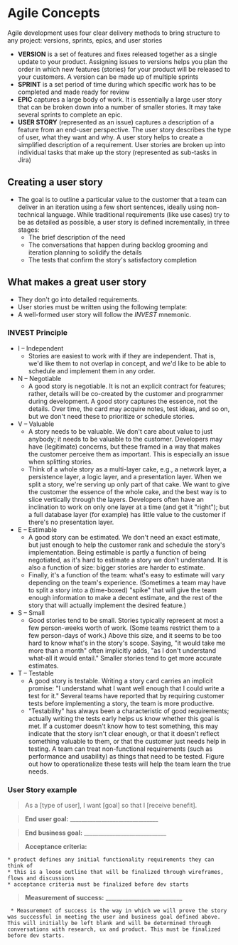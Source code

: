 # Agile Concepts

Agile development uses four clear delivery methods to bring structure to any project: versions, sprints, epics, and user stories

* __VERSION__ is a set of features and fixes released together as a single update to your product. Assigning issues to versions helps you plan the order in which new features (stories) for your product will be released to your customers. A version can be made up of multiple sprints
* __SPRINT__ is a set period of time during which specific work has to be completed and made ready for review
* __EPIC__ captures a large body of work. It is essentially a large user story that can be broken down into a number of smaller stories. It may take several sprints to complete an epic.
* __USER STORY__ (represented as an issue) captures a description of a feature from an end-user perspective. The user story describes the type of user, what they want and why. A user story helps to create a simplified description of a requirement. User stories are broken up into individual tasks that make up the story (represented as sub-tasks in Jira)

## Creating a user story
* The goal is to outline a particular value to the customer that a team can deliver in an iteration using a few short sentences, ideally using non-technical language. While traditional requirements (like use cases) try to be as detailed as possible, a user story is defined incrementally, in three stages:
  * The brief description of the need
  * The conversations that happen during backlog grooming and iteration planning to solidify the details
  * The tests that confirm the story's satisfactory completion

##  What makes a great user story
  * They don't go into detailed requirements.
  * User stories must be written using the following template:
  * A well-formed user story will follow the _INVEST_ mnemonic.

### INVEST Principle

  * I – Independent
    * Stories are easiest to work with if they are independent. That is, we'd like them to not overlap in concept, and we'd like to be able to schedule and implement them in any order.
  * N – Negotiable
    * A good story is negotiable. It is not an explicit contract for features; rather, details will be co-created by the customer and programmer during development. A good story captures the essence, not the details. Over time, the card may acquire notes, test ideas, and so on, but we don't need these to prioritize or schedule stories.
  * V – Valuable
    * A story needs to be valuable. We don't care about value to just anybody; it needs to be valuable to the customer. Developers may have (legitimate) concerns, but these framed in a way that makes the customer perceive them as important. This is especially an issue when splitting stories.
    * Think of a whole story as a multi-layer cake, e.g., a network layer, a persistence layer, a logic layer, and a presentation layer. When we split a story, we're serving up only part of that cake. We want to give the customer the essence of the whole cake, and the best way is to slice vertically through the layers. Developers often have an inclination to work on only one layer at a time (and get it "right"); but a full database layer (for example) has little value to the customer if there's no presentation layer.
  * E – Estimable
    * A good story can be estimated. We don't need an exact estimate, but just enough to help the customer rank and schedule the story's implementation. Being estimable is partly a function of being negotiated, as it's hard to estimate a story we don't understand. It is also a function of size: bigger stories are harder to estimate.
    * Finally, it's a function of the team: what's easy to estimate will vary depending on the team's experience. (Sometimes a team may have to split a story into a (time-boxed) "spike" that will give the team enough information to make a decent estimate, and the rest of the story that will actually implement the desired feature.)
  * S – Small
    * Good stories tend to be small. Stories typically represent at most a few person-weeks worth of work. (Some teams restrict them to a few person-days of work.) Above this size, and it seems to be too hard to know what's in the story's scope. Saying, "it would take me more than a month" often implicitly adds, "as I don't understand what-all it would entail." Smaller stories tend to get more accurate estimates.
  * T – Testable
    * A good story is testable. Writing a story card carries an implicit promise: "I understand what I want well enough that I could write a test for it." Several teams have reported that by requiring customer tests before implementing a story, the team is more productive.
    * "Testability" has always been a characteristic of good requirements; actually writing the tests early helps us know whether this goal is met. If a customer doesn't know how to test something, this may indicate that the story isn't clear enough, or that it doesn't reflect something valuable to them, or that the customer just needs help in testing. A team can treat non-functional requirements (such as performance and usability) as things that need to be tested. Figure out how to operationalize these tests will help the team learn the true needs.
 
### User Story example
  > As a [type of user], I want [goal] so that I [receive benefit].
 
  > **End user goal:** _______________________________

  > **End business goal:** _____________________________

  > **Acceptance criteria:**

    * product defines any initial functionality requirements they can think of
    * this is a loose outline that will be finalized through wireframes, flows and discussions
    * acceptance criteria must be finalized before dev starts

  > **Measurement of success:** ___________________________
> 
     * Measurement of success is the way in which we will prove the story was successful in meeting the user and business goal defined above. This will initially be left blank and will be determined through conversations with research, ux and product. This must be finalized before dev starts.

